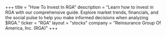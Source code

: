 +++
title = "How To Invest In RGA"
description = "Learn how to invest in RGA with our comprehensive guide. Explore market trends, financials, and the social pulse to help you make informed decisions when analyzing $RGA."
ticker = "RGA"
layout = "stocks"
company = "Reinsurance Group Of America, Inc. (RGA)"
+++

